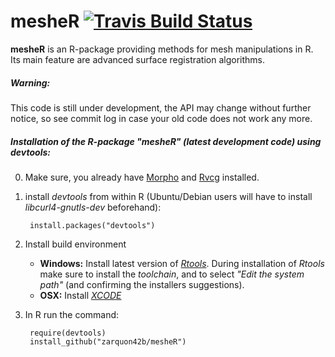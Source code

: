 mesheR [![Travis Build Status](https://travis-ci.org/zarquon42b/mesheR.png?branch=master)](https://travis-ci.org/zarquon42b/mesheR)
====

__mesheR__ is an R-package providing methods for mesh manipulations in R. Its main feature are advanced surface registration algorithms.

##### Warning: #####
This code is still under development, the API may change without further notice, so see commit log in case your old code does not work any more.


##### Installation of the R-package "mesheR" (latest development code) using *devtools*: ####

0. Make sure, you already have [Morpho](http://sourceforge.net/p/morpho-rpackage/wiki/Installation_Morpho/) and [Rvcg](http://sourceforge.net/p/morpho-rpackage/wiki/Installation_Rvcg/) installed.
1. install *devtools* from within R (Ubuntu/Debian users will have to install *libcurl4-gnutls-dev* beforehand):

		install.packages("devtools")


2. Install build environment
    * **Windows:** Install latest version of *[Rtools](http://cran.r-project.org/bin/windows/Rtools)*.
During installation of *Rtools* make sure to install the *toolchain*, and to select *"Edit the system path"* (and confirming the installers suggestions).
    * **OSX:** Install *[XCODE](https://developer.apple.com/xcode/)*


3. In R run the command:

	
		require(devtools)
		install_github("zarquon42b/mesheR")
